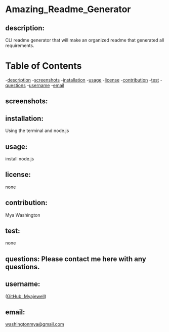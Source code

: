   # Amazing_Readme_Generator

  ## description:
  CLI readme generator that will make an organized readme that generated all requirements.

   # Table of Contents
  -[description](#description)
  -[screenshots](#screenshots)
  -[installation](#installation)
  -[usage](#usage)
  -[license](#license)
  -[contribution](#contribution)
  -[test](#test)
  -[questions](#questions)
  -[username](#username)
  -[email](#email)

  ## screenshots:
     
  ## installation: 
  Using the terminal and node.js
     
  ## usage: 
  install node.js
     
  ## license: 
  none
     
  ## contribution: 
  Mya Washington
      
  ## test:
  none

  ## questions: Please contact me here with any questions.

  ## username:
  (<a href="https://github.com/Myajewell/Amazing_Readme-generator" target="_blank">GitHub: Myajewell</a>)
     
  ## email: 
  washingtonmya@gmail.com

